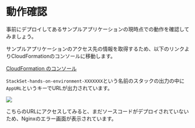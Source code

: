 # 動作確認

事前にデプロイしてあるサンプルアプリケーションの現時点での動作を確認してみましょう。

サンプルアプリケーションのアクセス先の情報を取得するため、以下のリンクよりCloudFormationのコンソールに移動します。

[CloudFormation のコンソール](https://ap-northeast-1.console.aws.amazon.com/cloudformation/home?region=ap-northeast-1#/stacks?filter=active)

`StackSet-hands-on-environment-XXXXXXX`という名前のスタックの出力の中に`AppURL`というキーでURLが出力されています。

![](https://cdn-ssl-devio-img.classmethod.jp/wp-content/uploads/2018/11/FireShot-Capture-24-The-page-is-temporarily-unavailable_-http___hands-o-alb-101l4qnweepgi-1.png)

こちらのURLにアクセスしてみると、まだソースコードがデプロイされていないため、Nginxのエラー画面が表示されています。
